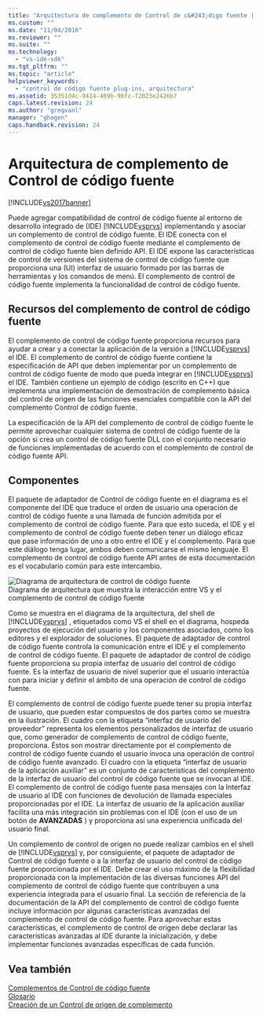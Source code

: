 ```yaml
---
title: "Arquitectura de complemento de Control de c&#243;digo fuente | Microsoft Docs"
ms.custom: ""
ms.date: "11/04/2016"
ms.reviewer: ""
ms.suite: ""
ms.technology: 
  - "vs-ide-sdk"
ms.tgt_pltfrm: ""
ms.topic: "article"
helpviewer_keywords: 
  - "control de código fuente plug-ins, arquitectura"
ms.assetid: 35351d4c-9414-409b-98fc-f2023e2426b7
caps.latest.revision: 24
ms.author: "gregvanl"
manager: "ghogen"
caps.handback.revision: 24
---
```

# Arquitectura de complemento de Control de c&#243;digo fuente
[!INCLUDE[vs2017banner](../../code-quality/includes/vs2017banner.md)]

Puede agregar compatibilidad de control de código fuente al entorno de desarrollo integrado de \(IDE\) [!INCLUDE[vsprvs](../../code-quality/includes/vsprvs_md.md)] implementando y asociar un complemento de control de código fuente.  El IDE conecta con el complemento de control de código fuente mediante el complemento de control de código fuente bien definido API.  El IDE expone las características de control de versiones del sistema de control de código fuente que proporciona una \(UI\) interfaz de usuario formado por las barras de herramientas y los comandos de menú.  El complemento de control de código fuente implementa la funcionalidad de control de código fuente.  
  
## Recursos del complemento de control de código fuente  
 El complemento de control de código fuente proporciona recursos para ayudar a crear y a conectar la aplicación de la versión a [!INCLUDE[vsprvs](../../code-quality/includes/vsprvs_md.md)] el IDE.  El complemento de control de código fuente contiene la especificación de API que deben implementar por un complemento de control de código fuente de modo que pueda integrar en [!INCLUDE[vsprvs](../../code-quality/includes/vsprvs_md.md)] el IDE.  También contiene un ejemplo de código \(escrito en C\+\+\) que implementa una implementación de demostración de complemento básica del control de origen de las funciones esenciales compatible con la API del complemento Control de código fuente.  
  
 La especificación de la API del complemento de control de código fuente le permite aprovechar cualquier sistema de control de código fuente de la opción si crea un control de código fuente DLL con el conjunto necesario de funciones implementadas de acuerdo con el complemento de control de código fuente API.  
  
## Componentes  
 El paquete de adaptador de Control de código fuente en el diagrama es el componente del IDE que traduce el orden de usuario una operación de control de código fuente a una llamada de función admitida por el complemento de control de código fuente.  Para que esto suceda, el IDE y el complemento de control de código fuente deben tener un diálogo eficaz que pase información de uno a otro entre el IDE y el complemento.  Para que este diálogo tenga lugar, ambos deben comunicarse el mismo lenguaje.  El complemento de control de código fuente API antes de esta documentación es el vocabulario común para este intercambio.  
  
 ![Diagrama de arquitectura de control de código fuente](~/docs/extensibility/internals/media/vs_sccsdk_plug_in_arch.gif "vs\_sccsdk\_plug\_in\_arch")  
Diagrama de arquitectura que muestra la interacción entre VS y el complemento de control de código fuente  
  
 Como se muestra en el diagrama de la arquitectura, del shell de [!INCLUDE[vsprvs](../../code-quality/includes/vsprvs_md.md)] , etiquetados como VS el shell en el diagrama, hospeda proyectos de ejecución del usuario y los componentes asociados, como los editores y el explorador de soluciones.  El paquete de adaptador de control de código fuente controla la comunicación entre el IDE y el complemento de control de código fuente.  El paquete de adaptador de control de código fuente proporciona su propia interfaz de usuario del control de código fuente.  Es la interfaz de usuario de nivel superior que el usuario interactúa con para iniciar y definir el ámbito de una operación de control de código fuente.  
  
 El complemento de control de código fuente puede tener su propia interfaz de usuario, que pueden estar compuestos de dos partes como se muestra en la ilustración.  El cuadro con la etiqueta “interfaz de usuario del proveedor” representa los elementos personalizados de interfaz de usuario que, como generador de complemento de control de código fuente, proporciona.  Éstos son mostrar directamente por el complemento de control de código fuente cuando el usuario invoca una operación de control de código fuente avanzado.  El cuadro con la etiqueta “interfaz de usuario de la aplicación auxiliar” es un conjunto de características del complemento de la interfaz de usuario del control de código fuente que se invocan al IDE.  El complemento de control de código fuente pasa mensajes con la Interfaz de usuario al IDE con funciones de devolución de llamada especiales proporcionadas por el IDE.  La interfaz de usuario de la aplicación auxiliar facilita una más integración sin problemas con el IDE \(con el uso de un botón de **AVANZADAS** \) y proporciona así una experiencia unificada del usuario final.  
  
 Un complemento de control de origen no puede realizar cambios en el shell de [!INCLUDE[vsprvs](../../code-quality/includes/vsprvs_md.md)] y, por consiguiente, el paquete de adaptador de Control de código fuente o a la interfaz de usuario del control de código fuente proporcionada por el IDE.  Debe crear el uso máximo de la flexibilidad proporcionada con la implementación de las diversas funciones API del complemento de control de código fuente que contribuyen a una experiencia integrada para el usuario final.  La sección de referencia de la documentación de la API del complemento de control de código fuente incluye información por algunas características avanzadas del complemento de control de código fuente.  Para aprovechar estas características, el complemento de control de origen debe declarar las características avanzadas al IDE durante la inicialización, y debe implementar funciones avanzadas específicas de cada función.  
  
## Vea también  
 [Complementos de Control de código fuente](../../extensibility/source-control-plug-ins.md)   
 [Glosario](../../extensibility/source-control-plug-in-glossary.md)   
 [Creación de un Control de origen de complemento](../../extensibility/internals/creating-a-source-control-plug-in.md)